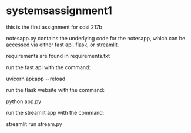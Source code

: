 # systemsassignment1
this is the first assignment for cosi 217b

notesapp.py contains the underlying code for the notesapp, which can be accessed via either fast api, flask, or streamlit.

requirements are found in requirements.txt

run the fast api with the command:

uvicorn api:app --reload

run the flask website with the command:

python app.py

run the streamlit app with the command:

streamlit run stream.py
